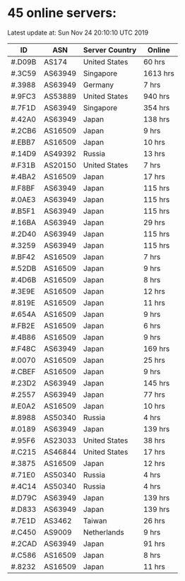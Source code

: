 # 45 online servers:

Latest update at: Sun Nov 24 20:10:10 UTC 2019

| ID | ASN | Server Country | Online |
| -- | --- | -------------- | ------ |
| #.D09B | AS174 | United States | 60 hrs |
| #.3C59 | AS63949 | Singapore | 1613 hrs |
| #.3988 | AS63949 | Germany | 7 hrs |
| #.9FC3 | AS53889 | United States | 940 hrs |
| #.7F1D | AS63949 | Singapore | 354 hrs |
| #.42A0 | AS63949 | Japan | 138 hrs |
| #.2CB6 | AS16509 | Japan | 9 hrs |
| #.EBB7 | AS16509 | Japan | 10 hrs |
| #.14D9 | AS49392 | Russia | 13 hrs |
| #.F31B | AS20150 | United States | 7 hrs |
| #.4BA2 | AS16509 | Japan | 17 hrs |
| #.F8BF | AS63949 | Japan | 115 hrs |
| #.0AE3 | AS63949 | Japan | 115 hrs |
| #.B5F1 | AS63949 | Japan | 115 hrs |
| #.16BA | AS63949 | Japan | 29 hrs |
| #.2D40 | AS63949 | Japan | 115 hrs |
| #.3259 | AS63949 | Japan | 115 hrs |
| #.BF42 | AS16509 | Japan | 7 hrs |
| #.52DB | AS16509 | Japan | 9 hrs |
| #.4D6B | AS16509 | Japan | 8 hrs |
| #.3E9E | AS16509 | Japan | 12 hrs |
| #.819E | AS16509 | Japan | 11 hrs |
| #.654A | AS16509 | Japan | 9 hrs |
| #.FB2E | AS16509 | Japan | 6 hrs |
| #.4B86 | AS16509 | Japan | 9 hrs |
| #.F48C | AS63949 | Japan | 169 hrs |
| #.0070 | AS16509 | Japan | 25 hrs |
| #.CBEF | AS16509 | Japan | 9 hrs |
| #.23D2 | AS63949 | Japan | 145 hrs |
| #.2557 | AS63949 | Japan | 77 hrs |
| #.E0A2 | AS16509 | Japan | 10 hrs |
| #.8988 | AS50340 | Russia | 4 hrs |
| #.0189 | AS63949 | Japan | 139 hrs |
| #.95F6 | AS23033 | United States | 38 hrs |
| #.C215 | AS46844 | United States | 17 hrs |
| #.3875 | AS16509 | Japan | 12 hrs |
| #.71E0 | AS50340 | Russia | 4 hrs |
| #.4C14 | AS50340 | Russia | 4 hrs |
| #.D79C | AS63949 | Japan | 139 hrs |
| #.D833 | AS63949 | Japan | 139 hrs |
| #.7E1D | AS3462 | Taiwan | 26 hrs |
| #.C450 | AS9009 | Netherlands | 9 hrs |
| #.2CAD | AS63949 | Japan | 91 hrs |
| #.C586 | AS16509 | Japan | 8 hrs |
| #.8232 | AS16509 | Japan | 11 hrs |

